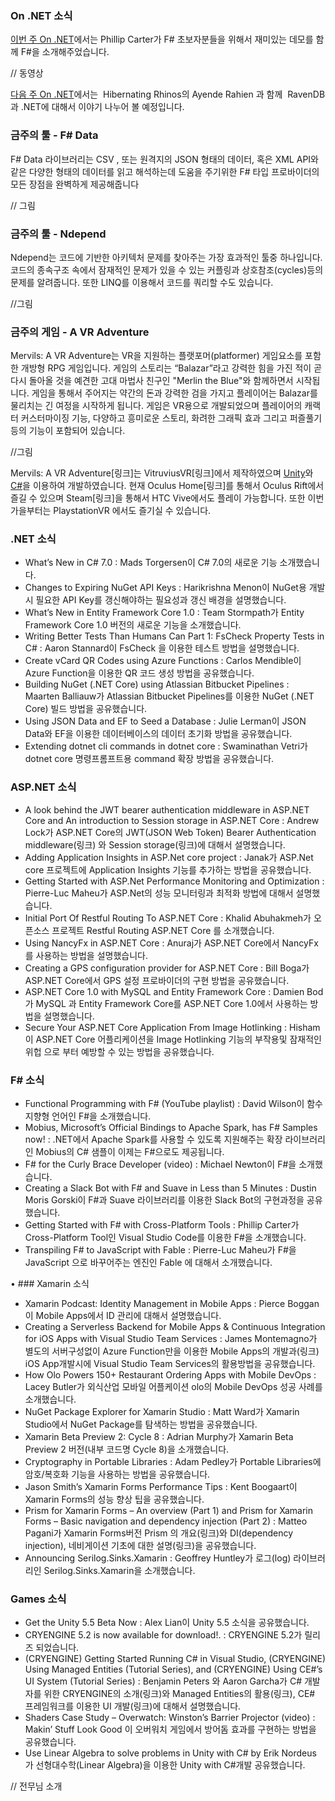 ### On .NET 소식
[이번 주 On .NET]()에서는 Phillip Carter가 F# 초보자분들을 위해서 재미있는 데모를 함께 F#을 소개해주었습니다.

// 동영상

[다음 주 On .NET]()에서는  Hibernating Rhinos의 Ayende Rahien 과 함께  RavenDB 과 .NET에 대해서 이야기 나누어 볼 예정입니다.

### 금주의 툴 - F# Data
 F# Data 라이브러리는 CSV , 또는 원격지의 JSON 형태의 데이터, 혹은 XML API와 같은 다양한 형태의 데이터를 읽고 해석하는데 도움을 주기위한 F# 타입 프로바이더의 모든 장점을 완벽하게 제공해줍니다

// 그림

### 금주의 툴  - Ndepend
Ndepend는 코드에 기반한 아키텍처 문제를 찾아주는 가장 효과적인 툴중 하나입니다. 코드의 종속구조 속에서 잠재적인 문제가 있을 수 있는 커플링과 상호참조(cycles)등의 문제를 알려줍니다. 또한 LINQ를 이용해서 코드를 쿼리할 수도 있습니다.

//그림


### 금주의 게임 - A VR Adventure
Mervils: A VR Adventure는 VR을 지원하는 플랫포머(platformer) 게임요소를 포함한 개방형 RPG 게임입니다.  게임의 스토리는 “Balazar”라고 강력한 힘을 가진 적이 곧 다시 돌아올 것을 예견한 고대 마법사 친구인 "Merlin the Blue"와 함께하면서 시작됩니다. 게임을 통해서 주어지는 약간의 돈과 강력한 검을 가지고 플레이어는 Balazar를 물리치는 긴 여정을 시작하게 됩니다. 게임은 VR용으로 개발되었으며 플레이어의 캐랙터 커스터마이징 기능, 다양하고 흥미로운 스토리, 화려한 그래픽 효과 그리고 퍼즐풀기 등의 기능이 포함되어 있습니다.

//그림

Mervils: A VR Adventure[링크]는 VitruviusVR[링크]에서 제작하였으며 [Unity](http://unity3d.com/)와 [C#](https://channel9.msdn.com/Series/C-Sharp-Fundamentals-Development-for-Absolute-Beginners)을 이용하여 개발하였습니다. 현재 Oculus Home[링크]를 통해서 
Oculus Rift에서 즐길 수 있으며 Steam[링크]을 통해서 HTC Vive에서도 플레이 가능합니다. 또한 이번 가을부터는 PlaystationVR 에서도 즐기실 수 있습니다.













### .NET 소식
* What’s New in C# 7.0 : Mads Torgersen이  C# 7.0의 새로운 기능 소개했습니다.
* Changes to Expiring NuGet API Keys : Harikrishna Menon이 NuGet용 개발시 필요한 API Key를 갱신해야하는 필요성과 갱신 배경을 설명했습니다.
* What’s New in Entity Framework Core 1.0 : Team Stormpath가 Entity Framework Core 1.0 버전의 새로운 기능을 소개했습니다.
* Writing Better Tests Than Humans Can Part 1: FsCheck Property Tests in C# : Aaron Stannard이 FsCheck 을 이용한 테스트 방법을 설명했습니다.
* Create vCard QR Codes using Azure Functions : Carlos Mendible이 Azure Function을 이용한 QR 코드 생성 방법을 공유했습니다.
* Building NuGet (.NET Core) using Atlassian Bitbucket Pipelines : Maarten Balliauw가 Atlassian Bitbucket Pipelines를 이용한 NuGet (.NET Core) 빌드 방법을 공유했습니다.
* Using JSON Data and EF to Seed a Database : Julie Lerman이 JSON Data와 EF을 이용한 데이터베이스의 데이터 초기화 방법을 공유했습니다.
* Extending dotnet cli commands in dotnet core : Swaminathan Vetri가  dotnet core 명령프롬프트용 command 확장 방법을 공유했습니다.

### ASP.NET 소식
* A look behind the JWT bearer authentication middleware in ASP.NET Core and An introduction to Session storage in ASP.NET Core : Andrew Lock가  ASP.NET Core의 JWT(JSON Web Token) Bearer Authentication middleware(링크) 와 Session storage(링크)에 대해서 설명했습니다.
* Adding Application Insights in ASP.Net core project : Janak가 ASP.Net core 프로젝트에 Application Insights 기능를 추가하는 방법을 공유했습니다.
* Getting Started with ASP.Net Performance Monitoring and Optimization : Pierre-Luc Maheu가 ASP.Net의 성능 모니터링과 최적화 방법에 대해서 설명했습니다.
* Initial Port Of Restful Routing To ASP.NET Core : Khalid Abuhakmeh가 오픈소스 프로젝트 Restful Routing ASP.NET Core 를 소개했습니다.
* Using NancyFx in ASP.NET Core : Anuraj가 ASP.NET Core에서 NancyFx 를 사용하는 방법을 설명했습니다.
* Creating a GPS configuration provider for ASP.NET Core : Bill Boga가 ASP.NET Core에서 GPS 설정 프로바이더의 구현 방법을 공유했습니다.
* ASP.NET Core 1.0 with MySQL and Entity Framework Core : Damien Bod가 MySQL 과 Entity Framework Core를 ASP.NET Core 1.0에서 사용하는 방법을 설명했습니다.
* Secure Your ASP.NET Core Application From Image Hotlinking : Hisham이 ASP.NET Core 어플리케이션을 Image Hotlinking 기능의 부작용및 잠재적인 위헙 으로 부터 예방할 수 있는 방법을 공유했습니다.

### F# 소식
* Functional Programming with F# (YouTube playlist) : David Wilson이  함수 지향형 언어인 F#을 소개했습니다.
* Mobius, Microsoft’s Official Bindings to Apache Spark, has F# Samples now! :  .NET에서 Apache Spark를 사용할 수 있도록 지원해주는 확장 라이브러리인 Mobius의 C# 샘플이  이제는 F#으로도 제공됩니다.
* F# for the Curly Brace Developer (video) : Michael Newton이 F#을 소개했습니다.
* Creating a Slack Bot with F# and Suave in Less than 5 Minutes : Dustin Moris Gorski이 F#과 Suave 라이브러리를  이용한 Slack Bot의 구현과정을 공유했습니다.
* Getting Started with F# with Cross-Platform Tools : Phillip Carter가 Cross-Platform Tool인  Visual Studio Code를 이용한  F#을 소개했습니다.
* Transpiling F# to JavaScript with Fable : Pierre-Luc Maheu가 F#을 JavaScript 으로 바꾸어주는 엔진인 Fable 에 대해서 소개했습니다.

• ### Xamarin 소식
* Xamarin Podcast: Identity Management in Mobile Apps : Pierce Boggan이 Mobile Apps에서 ID 관리에 대해서 설명했습니다.
* Creating a Serverless Backend for Mobile Apps & Continuous Integration for iOS Apps with Visual Studio Team Services : James Montemagno가 별도의 서버구성없이 Azure Function만을  이용한 Mobile Apps의 개발과(링크) iOS App개발시에 Visual Studio Team Services의 활용방법을 공유했습니다.
* How Olo Powers 150+ Restaurant Ordering Apps with Mobile DevOps : Lacey Butler가 외식산업 모바일 어플케이션 olo의 Mobile DevOps 성공 사례를 소개했습니다.
* NuGet Package Explorer for Xamarin Studio : Matt Ward가 Xamarin Studio에서 NuGet Package를 탐색하는 방법을 공유했습니다.
* Xamarin Beta Preview 2: Cycle 8 : Adrian Murphy가 Xamarin Beta Preview 2 버전(내부 코드명 Cycle 8)을 소개했습니다.
* Cryptography in Portable Libraries : Adam Pedley가 Portable Libraries에 암호/복호화 기능을 사용하는 방법을 공유했습니다.
* Jason Smith’s Xamarin Forms Performance Tips : Kent Boogaart이 Xamarin Forms의 성능 향상 팁을 공유했습니다.
* Prism for Xamarin Forms – An overview (Part 1) and Prism for Xamarin Forms – Basic navigation and dependency injection (Part 2) : Matteo Pagani가  Xamarin Forms버전 Prism 의 개요(링크)와  DI(dependency injection), 네비게이션 기초에 대한 설명(링크)을 공유했습니다. 
* Announcing Serilog.Sinks.Xamarin : Geoffrey Huntley가 로그(log) 라이브러리인 Serilog.Sinks.Xamarin을 소개했습니다.

### Games 소식
* Get the Unity 5.5 Beta Now : Alex Lian이 Unity 5.5 소식을 공유했습니다.
* CRYENGINE 5.2 is now available for download!. : CRYENGINE 5.2가 릴리즈 되었습니다.
* (CRYENGINE) Getting Started Running C# in Visual Studio, (CRYENGINE) Using Managed Entities (Tutorial Series), and (CRYENGINE) Using CE#’s UI System (Tutorial Series) : Benjamin Peters 와 Aaron Garcha가 C# 개발자를 위한 CRYENGINE의 소개(링크)와  Managed Entities의 활용(링크), CE#  프레임워크를 이용한 UI 개발(링크)에 대해서 설명했습니다.
* Shaders Case Study – Overwatch: Winston’s Barrier Projector (video) : Makin’ Stuff Look Good 이 오버워치 게임에서 방어돔 효과를 구현하는 방법을 공유했습니다.
* Use Linear Algebra to solve problems in Unity with C# by Erik Nordeus 가 선형대수학(Linear Algebra)을 이용한 Unity with C#개발 공유했습니다.


// 전무님 소개
